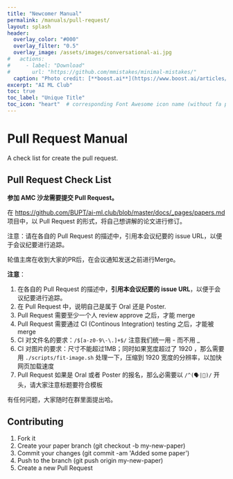 ```yaml
---
title: "Newcomer Manual"
permalink: /manuals/pull-request/
layout: splash
header:
  overlay_color: "#000"
  overlay_filter: "0.5"
  overlay_image: /assets/images/conversational-ai.jpg
#   actions:
#     - label: "Download"
#       url: "https://github.com/mmistakes/minimal-mistakes/"
  caption: "Photo credit: [**boost.ai**](https://www.boost.ai/articles/2018/10/17/six-ways-conversational-ai-will-enhance-your-company)"
excerpt: "AI ML Club"
toc: true
toc_label: "Unique Title"
toc_icon: "heart"  # corresponding Font Awesome icon name (without fa prefix)
---
```


# Pull Request Manual

A check list for create the pull request.

## Pull Request Check List


**参加 AMC 沙龙需要提交 Pull Request。**

在 <https://github.com/BUPT/ai-ml.club/blob/master/docs/_pages/papers.md> 项目中，以 Pull Request 的形式，将自己想讲解的论文进行修订。

注意：请在各自的 Pull Request 的描述中，引用本会议纪要的 issue URL，以便于会议纪要进行追踪。

轮值主席在收到大家的PR后，在会议通知发送之前进行Merge。

**注意**：

1. 在各自的 Pull Request 的描述中，**引用本会议纪要的 issue URL**，以便于会议纪要进行追踪。
1. 在 Pull Request 中，说明自己是属于 Oral 还是 Poster.
1. Pull Request 需要至少一个人 review approve 之后，才能 merge
1. Pull Request 需要通过 CI (Continous Integration) testing 之后，才能被 merge 
1. CI 对文件名的要求：`/$[a-z0-9\-\.]+$/` 注意我们统一用 - 而不用 _
1. CI 对图片的要求：尺寸不能超过1MB；同时如果宽度超过了 1920 ，那么需要用 `./scripts/fit-image.sh` 处理一下，压缩到 1920 宽度的分辨率，以加快网页加载速度
1. Pull Request 如果是 Oral 或者 Poster 的报名，那么必需要以 `/^(🗣|📰)/` 开头，请大家注意标题要符合模板

有任何问题，大家随时在群里面提出哈。

## Contributing

1. Fork it
1. Create your paper branch (git checkout -b my-new-paper)
1. Commit your changes (git commit -am 'Added some paper')
1. Push to the branch (git push origin my-new-paper)
1. Create a new Pull Request
